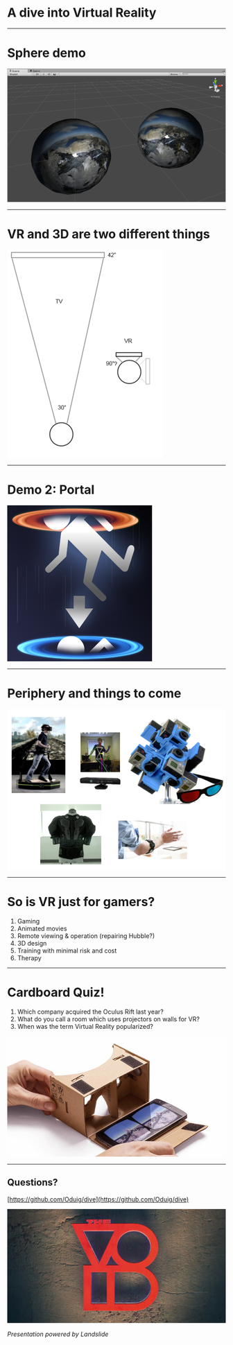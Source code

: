 # A dive into Virtual Reality

---

# Sphere demo 
<!--- (15 min) --->
<!--- 1. Intro: gaming, kristof, OR group --->
<!--- 2. Volunteer for sphere 1 --->
<!--- 3. Explain the Dive, phone, cardboard --->
<!--- 4. Are you seeing 3D right now? --->
<!--- 5. Sphere demo 2 with 3D --->
<!--- 6. Unity 3D --->

![unity3d](unity3d.png)

---

# VR and 3D are two different things
<!--- (5 min) --->
<!--- 1. Viewing angle and tracking --->
<!--- 2. Pixels and latency --->

![tvvr](tvvsvr.png)

---

# Demo 2: Portal

<!--- (15 min) --->
<!--- 1. Volunteer --->
<!--- 2. Scala app for Android --->
<!--- 3. Splashtop for viewing --->
<!--- 4. Tridef 3D for SBS --->

![portal](portal.png)

---

# Periphery and things to come

<!--- (5 min) --->

![periphery](periphery.png)

---
# So is VR just for gamers? 

<!--- (15 min) --->

1. Gaming
2. Animated movies
3. Remote viewing & operation (repairing Hubble?)
4. 3D design
5. Training with minimal risk and cost
6. Therapy

---

# Cardboard Quiz! 

<!--- (5 min) --->
<!--- The cheapest VR can get --->
<!--- Post-its --->
<!--- Facebook --->
<!--- Cave --->
<!--- 1987, closest N win --->

1. Which company acquired the Oculus Rift last year?
2. What do you call a room which uses projectors on walls for VR?
3. When was the term Virtual Reality popularized? 

![cardboard](cardboard.jpg)

---

## Questions?

[https://github.com/Oduig/dive](https://github.com/Oduig/dive)

![void](the-void-virual-reality-amusement-park.jpg)

*Presentation powered by Landslide*
